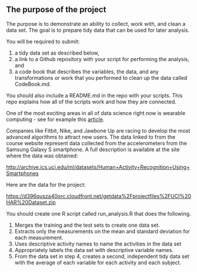 ## The purpose of the project
The purpose is to demonstrate an ability to collect, work with, and clean a data set. 
The goal is to prepare tidy data that can be used for later analysis. 

You will be required to submit: 
  1) a tidy data set as described below, 
  2) a link to a Github repository with your script for performing the analysis, and 
  3) a code book that describes the variables, the data, and any transformations or work 
     that you performed to clean up the data called CodeBook.md. 

You should also include a README.md in the repo with your scripts. 
This repo explains how all of the scripts work and how they are connected.

One of the most exciting areas in all of data science right now is wearable computing - 
see for example this [article](http://www.insideactivitytracking.com/data-science-activity-tracking-and-the-battle-for-the-worlds-top-sports-brand/ "Title"). 

Companies like Fitbit, Nike, and Jawbone Up are racing to develop the most advanced 
algorithms to attract new users. 
The data linked to from the course website represent data collected from the accelerometers 
from the Samsung Galaxy S smartphone. 
A full description is available at the site where the data was obtained:

http://archive.ics.uci.edu/ml/datasets/Human+Activity+Recognition+Using+Smartphones

Here are the data for the project:

https://d396qusza40orc.cloudfront.net/getdata%2Fprojectfiles%2FUCI%20HAR%20Dataset.zip

You should create one R script called run_analysis.R that does the following.

  1. Merges the training and the test sets to create one data set.
  2. Extracts only the measurements on the mean and standard deviation for each measurement.
  3. Uses descriptive activity names to name the activities in the data set
  4. Appropriately labels the data set with descriptive variable names.
  5. From the data set in step 4, creates a second, independent tidy data set with the average of each variable for each activity and each subject.
